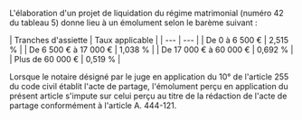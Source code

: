 L'élaboration d'un projet de liquidation du régime matrimonial (numéro 42 du tableau 5) donne lieu à un émolument selon le barème suivant :

| Tranches d'assiette |
Taux applicable |
| --- | --- |
|
De 0 à 6 500 € |
2,515 % |
|
De 6 500 € à 17 000 € |
1,038 % |
|
De 17 000 € à 60 000 € |
0,692 % |
|
Plus de 60 000 € |
0,519 % |

Lorsque le notaire désigné par le juge en application du 10° de l'article 255 du code civil établit l'acte de partage, l'émolument perçu en application du présent article s'impute sur celui perçu au titre de la rédaction de l'acte de partage conformément à l'article A. 444-121.
